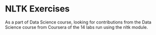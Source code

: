 # NLTK Exercises

As a part of Data Science course, looking for contributions from the Data Science course from Coursera of the 14 labs run using the nltk module.
